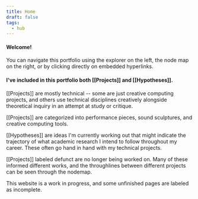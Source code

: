 ```yaml
---
title: Home
draft: false
tags:
  - hub
---
```

#### Welcome! 

You can navigate this portfolio using the explorer on the left, the node map on the right, or by clicking directly on embedded hyperlinks.


#### I've included in this portfolio both [[Projects]] and [[Hypotheses]]. 

[[Projects]] are mostly technical -- some are just creative computing projects, and others use technical disciplines creatively alongside theoretical inquiry in an attempt at study or critique. 

[[Projects]] are categorized into performance pieces, sound sculptures, and creative computing tools.

[[Hypotheses]] are ideas I'm currently working out that might indicate the trajectory of what academic research I intend to follow throughout my career. These often go hand in hand with my technical projects.


[[Projects]] labeled defunct are no longer being worked on. Many of these informed different works, and the throughlines between different projects can be seen through the nodemap. 

This website is a work in progress, and some unfinished pages are labeled as incomplete.